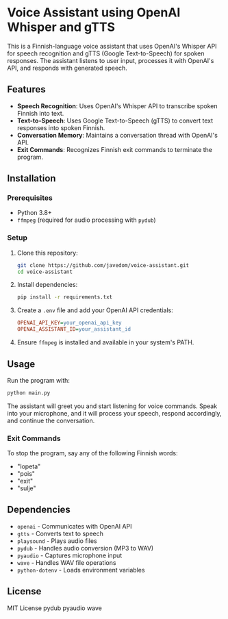 # Voice Assistant using OpenAI Whisper and gTTS

This is a Finnish-language voice assistant that uses OpenAI's Whisper API for speech recognition and gTTS (Google Text-to-Speech) for spoken responses. The assistant listens to user input, processes it with OpenAI's API, and responds with generated speech.

## Features
- **Speech Recognition**: Uses OpenAI's Whisper API to transcribe spoken Finnish into text.
- **Text-to-Speech**: Uses Google Text-to-Speech (gTTS) to convert text responses into spoken Finnish.
- **Conversation Memory**: Maintains a conversation thread with OpenAI's API.
- **Exit Commands**: Recognizes Finnish exit commands to terminate the program.

## Installation

### Prerequisites
- Python 3.8+
- `ffmpeg` (required for audio processing with `pydub`)

### Setup
1. Clone this repository:
   ```sh
   git clone https://github.com/javedom/voice-assistant.git
   cd voice-assistant
   ```
2. Install dependencies:
   ```sh
   pip install -r requirements.txt
   ```
3. Create a `.env` file and add your OpenAI API credentials:
   ```ini
   OPENAI_API_KEY=your_openai_api_key
   OPENAI_ASSISTANT_ID=your_assistant_id
   ```
4. Ensure `ffmpeg` is installed and available in your system's PATH.

## Usage
Run the program with:
```sh
python main.py
```

The assistant will greet you and start listening for voice commands. Speak into your microphone, and it will process your speech, respond accordingly, and continue the conversation.

### Exit Commands
To stop the program, say any of the following Finnish words:
- "lopeta"
- "pois"
- "exit"
- "sulje"

## Dependencies
- `openai` - Communicates with OpenAI API
- `gtts` - Converts text to speech
- `playsound` - Plays audio files
- `pydub` - Handles audio conversion (MP3 to WAV)
- `pyaudio` - Captures microphone input
- `wave` - Handles WAV file operations
- `python-dotenv` - Loads environment variables

## License
MIT License
pydub
pyaudio
wave
```


